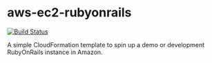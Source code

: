 # aws-ec2-rubyonrails

[![Build Status](https://travis-ci.org/dcrbsltd/aws-ec2-rubyonrails.svg)](https://travis-ci.org/dcrbsltd/aws-ec2-rubyonrails)

A simple CloudFormation template to spin up a demo or development RubyOnRails instance in Amazon.

